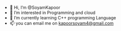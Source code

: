 - 👋 Hi, I’m @SoyamKapoor
- 👀 I’m interested in Programming and cloud 
- 🌱 I’m currently learning C++ programming Language
- 📫 you can email me on kapoorsoyam4@gmail.com

<!---
SoyamKapoor/SoyamKapoor is a ✨ special ✨ repository because its `README.md` (this file) appears on your GitHub profile.
You can click the Preview link to take a look at your changes.
--->

